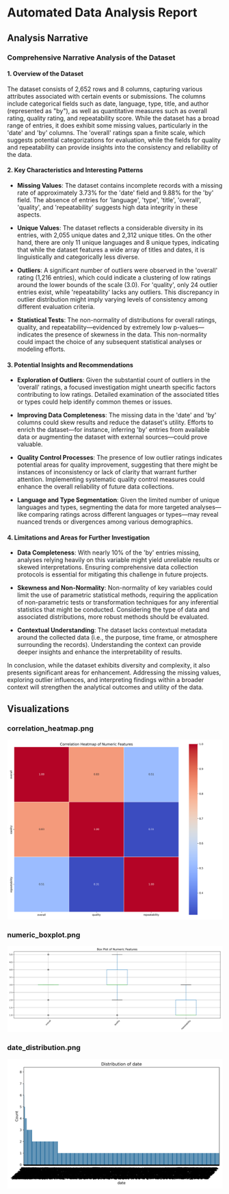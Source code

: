 # Automated Data Analysis Report

## Analysis Narrative

### Comprehensive Narrative Analysis of the Dataset

#### 1. Overview of the Dataset
The dataset consists of 2,652 rows and 8 columns, capturing various attributes associated with certain events or submissions. The columns include categorical fields such as date, language, type, title, and author (represented as "by"), as well as quantitative measures such as overall rating, quality rating, and repeatability score. While the dataset has a broad range of entries, it does exhibit some missing values, particularly in the 'date' and 'by' columns. The 'overall' ratings span a finite scale, which suggests potential categorizations for evaluation, while the fields for quality and repeatability can provide insights into the consistency and reliability of the data.

#### 2. Key Characteristics and Interesting Patterns
- **Missing Values**: The dataset contains incomplete records with a missing rate of approximately 3.73% for the 'date' field and 9.88% for the 'by' field. The absence of entries for 'language', 'type', 'title', 'overall', 'quality', and 'repeatability' suggests high data integrity in these aspects.
  
- **Unique Values**: The dataset reflects a considerable diversity in its entries, with 2,055 unique dates and 2,312 unique titles. On the other hand, there are only 11 unique languages and 8 unique types, indicating that while the dataset features a wide array of titles and dates, it is linguistically and categorically less diverse.

- **Outliers**: A significant number of outliers were observed in the 'overall' rating (1,216 entries), which could indicate a clustering of low ratings around the lower bounds of the scale (3.0). For 'quality', only 24 outlier entries exist, while 'repeatability' lacks any outliers. This discrepancy in outlier distribution might imply varying levels of consistency among different evaluation criteria.

- **Statistical Tests**: The non-normality of distributions for overall ratings, quality, and repeatability—evidenced by extremely low p-values—indicates the presence of skewness in the data. This non-normality could impact the choice of any subsequent statistical analyses or modeling efforts.

#### 3. Potential Insights and Recommendations
- **Exploration of Outliers**: Given the substantial count of outliers in the 'overall' ratings, a focused investigation might unearth specific factors contributing to low ratings. Detailed examination of the associated titles or types could help identify common themes or issues.

- **Improving Data Completeness**: The missing data in the 'date' and 'by' columns could skew results and reduce the dataset's utility. Efforts to enrich the dataset—for instance, inferring 'by' entries from available data or augmenting the dataset with external sources—could prove valuable.

- **Quality Control Processes**: The presence of low outlier ratings indicates potential areas for quality improvement, suggesting that there might be instances of inconsistency or lack of clarity that warrant further attention. Implementing systematic quality control measures could enhance the overall reliability of future data collections.

- **Language and Type Segmentation**: Given the limited number of unique languages and types, segmenting the data for more targeted analyses—like comparing ratings across different languages or types—may reveal nuanced trends or divergences among various demographics.

#### 4. Limitations and Areas for Further Investigation
- **Data Completeness**: With nearly 10% of the 'by' entries missing, analyses relying heavily on this variable might yield unreliable results or skewed interpretations. Ensuring comprehensive data collection protocols is essential for mitigating this challenge in future projects.

- **Skewness and Non-Normality**: Non-normality of key variables could limit the use of parametric statistical methods, requiring the application of non-parametric tests or transformation techniques for any inferential statistics that might be conducted. Considering the type of data and associated distributions, more robust methods should be evaluated.

- **Contextual Understanding**: The dataset lacks contextual metadata around the collected data (i.e., the purpose, time frame, or atmosphere surrounding the records). Understanding the context can provide deeper insights and enhance the interpretability of results.

In conclusion, while the dataset exhibits diversity and complexity, it also presents significant areas for enhancement. Addressing the missing values, exploring outlier influences, and interpreting findings within a broader context will strengthen the analytical outcomes and utility of the data.

## Visualizations

### correlation_heatmap.png
![correlation_heatmap.png](correlation_heatmap.png)

### numeric_boxplot.png
![numeric_boxplot.png](numeric_boxplot.png)

### date_distribution.png
![date_distribution.png](date_distribution.png)

